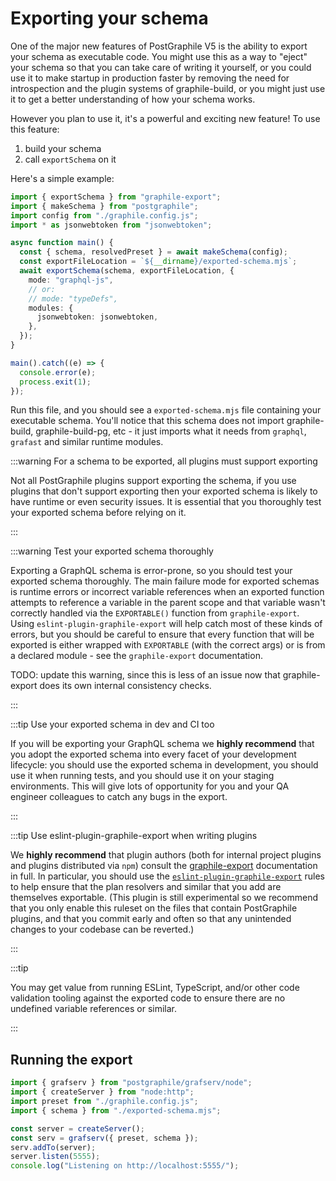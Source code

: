 # Exporting your schema

One of the major new features of PostGraphile V5 is the ability to export your
schema as executable code. You might use this as a way to "eject" your schema so
that you can take care of writing it yourself, or you could use it to make
startup in production faster by removing the need for introspection and the
plugin systems of graphile-build, or you might just use it to get a better
understanding of how your schema works.

However you plan to use it, it's a powerful and exciting new feature! To use
this feature:

1. build your schema
2. call `exportSchema` on it

Here's a simple example:

```ts
import { exportSchema } from "graphile-export";
import { makeSchema } from "postgraphile";
import config from "./graphile.config.js";
import * as jsonwebtoken from "jsonwebtoken";

async function main() {
  const { schema, resolvedPreset } = await makeSchema(config);
  const exportFileLocation = `${__dirname}/exported-schema.mjs`;
  await exportSchema(schema, exportFileLocation, {
    mode: "graphql-js",
    // or:
    // mode: "typeDefs",
    modules: {
      jsonwebtoken: jsonwebtoken,
    },
  });
}

main().catch((e) => {
  console.error(e);
  process.exit(1);
});
```

Run this file, and you should see a `exported-schema.mjs` file containing your
executable schema. You'll notice that this schema does not import
graphile-build, graphile-build-pg, etc - it just imports what it needs from
`graphql`, `grafast` and similar runtime modules.

:::warning For a schema to be exported, all plugins must support exporting

Not all PostGraphile plugins support exporting the schema, if you use plugins
that don't support exporting then your exported schema is likely to have
runtime or even security issues. It is essential that you thoroughly test
your exported schema before relying on it.

:::

:::warning Test your exported schema thoroughly

Exporting a GraphQL schema is error-prone, so you should test your exported
schema thoroughly. The main failure mode for exported schemas is runtime errors
or incorrect variable references when an exported function attempts to
reference a variable in the parent scope and that variable wasn't correctly
handled via the `EXPORTABLE()` function from `graphile-export`. Using
`eslint-plugin-graphile-export` will help catch most of these kinds of errors,
but you should be careful to ensure that every function that will be exported
is either wrapped with `EXPORTABLE` (with the correct args) or is from a
declared module - see the `graphile-export` documentation.

TODO: update this warning, since this is less of an issue now that
graphile-export does its own internal consistency checks.

:::

:::tip Use your exported schema in dev and CI too

If you will be exporting your GraphQL schema we **highly recommend** that you
adopt the exported schema into every facet of your development lifecycle: you
should use the exported schema in development, you should use it when running
tests, and you should use it on your staging environments. This will give lots
of opportunity for you and your QA engineer colleagues to catch any bugs in the
export.

:::

:::tip Use eslint-plugin-graphile-export when writing plugins

We **highly recommend** that plugin authors (both for internal project plugins
and plugins distributed via `npm`) consult the
[graphile-export](https://star.graphile.org/graphile-export/) documentation in
full. In particular, you should use the
[`eslint-plugin-graphile-export`](http://www.npmjs.com/package/eslint-plugin-graphile-export)
rules to help ensure that the plan resolvers and similar that you add are
themselves exportable. (This plugin is still experimental so we recommend that
you only enable this ruleset on the files that contain PostGraphile plugins,
and that you commit early and often so that any unintended changes to your
codebase can be reverted.)

:::

:::tip

You may get value from running ESLint, TypeScript, and/or other code validation
tooling against the exported code to ensure there are no undefined variable
references or similar.

:::

## Running the export

```ts title="run-exported.mjs"
import { grafserv } from "postgraphile/grafserv/node";
import { createServer } from "node:http";
import preset from "./graphile.config.js";
import { schema } from "./exported-schema.mjs";

const server = createServer();
const serv = grafserv({ preset, schema });
serv.addTo(server);
server.listen(5555);
console.log("Listening on http://localhost:5555/");
```
